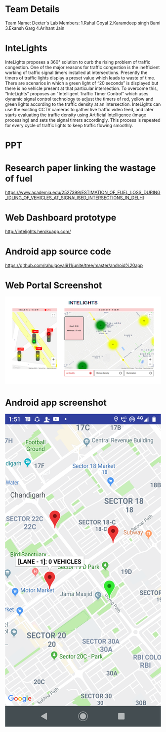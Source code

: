 # Team Details
Team Name: Dexter's Lab
Members:
1.Rahul Goyal
2.Karamdeep singh Bami
3.Ekansh Garg
4.Arihant Jain


# InteLights
InteLights proposes a 360° solution to curb the rising problem of traffic congestion. One of the major reasons for traffic congestion is the inefficient working of traffic signal timers installed at intersections. Presently the timers of traffic lights display a preset value which leads to waste of time. There are scenarios in which a green light of “20 seconds” is displayed but there is no vehicle present at that particular intersection. To overcome this, “InteLights” proposes an "Intelligent Traffic Timer Control" which uses dynamic signal control technology to adjust the timers of red, yellow and green lights according to the traffic density at an intersection. InteLights can use the existing CCTV cameras to gather live traffic video feed, and later starts evaluating the traffic density using Artificial Intelligence (image processing) and sets the signal timers accordingly. This process is repeated for every cycle of traffic lights to keep traffic flowing smoothly.

# PPT


# Research paper linking the wastage of fuel
https://www.academia.edu/2527399/ESTIMATION_OF_FUEL_LOSS_DURING_IDLING_OF_VEHICLES_AT_SIGNALISED_INTERSECTIONS_IN_DELHI

# Web Dashboard prototype
http://intelights.herokuapp.com/

# Android app source code
https://github.com/rahulgoyal911/unite/tree/master/android%20app

# Web Portal Screenshot
![Android](portal.png)

# Android app screenshot
![Android](screenshot.png)



